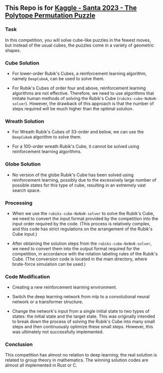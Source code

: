 ## This Repo is for [Kaggle - Santa 2023 - The Polytope Permutation Puzzle](https://www.kaggle.com/competitions/santa-2023)

### Task

In this competition, you will solve cube-like puzzles in the fewest moves, but instead of the usual cubes, the puzzles come in a variety of geometric shapes. 

### Cube Solution

- For lower-order Rubik's Cubes, a reinforcement learning algorithm, namely ``DeepCubeA``, can be used to solve them.

- For Rubik's Cubes of order four and above, reinforcement learning algorithms are not effective. Therefore, we need to use algorithms that imitate human methods of solving the Rubik's Cube (``rubiks-cube-NxNxN-solver``). However, the drawback of this approach is that the number of steps required will be much higher than the optimal solution.

### Wreath Solution

- For Wreath Rubik's Cubes of 33-order and below, we can use the ``DeepCubeA`` algorithm to solve them.

- For a 100-order wreath Rubik's Cube, it cannot be solved using reinforcement learning algorithms.

### Globe Solution

- No version of the globe Rubik's Cube has been solved using reinforcement learning, possibly due to the excessively large number of possible states for this type of cube, resulting in an extremely vast search space.

### Processing

- When we use the ``rubiks-cube-NxNxN-solver`` to solve the Rubik's Cube, we need to convert the input format provided by the competition into the input order required by the code. (This process is relatively complex, and this code has strict regulations on the arrangement of the Rubik's Cube input.)

- After obtaining the solution steps from the ``rubiks-cube-NxNxN-solver``, we need to convert them into the output format required for the competition, in accordance with the rotation labeling rules of the Rubik's Cube. (The conversion code is located in the main directory, where brute-force simulation can be used.)

### Code Modification

- Creating a new reinforcement learning environment.

- Switch the deep learning network from mlp to a convolutional neural network or a transformer structure.

- Change the network's input from a single initial state to two types of states: the initial state and the target state. This was originally intended to break down the process of solving the Rubik's Cube into many small steps and then continuously optimize these small steps. However, this was ultimately not successfully implemented.

### Conclusion

This competition has almost no relation to deep learning; the real solution is related to group theory in mathematics. The winning solution codes are almost all implemented in Rust or C.